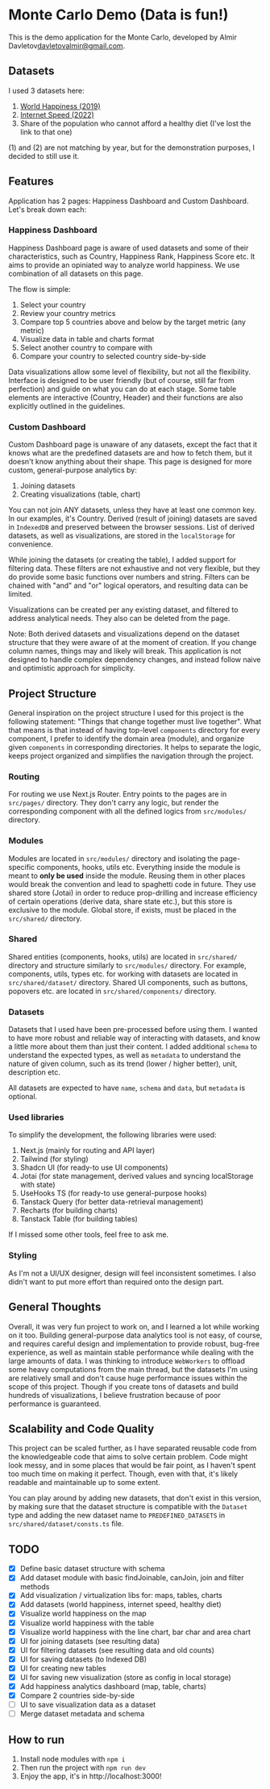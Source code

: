 # Monte Carlo Demo (Data is fun!)

This is the demo application for the Monte Carlo, developed by Almir Davletov<davletovalmir@gmail.com>.

## Datasets

I used 3 datasets here:

1. [World Happiness (2019)](https://www.kaggle.com/datasets/unsdsn/world-happiness?select=2019.csv)
2. [Internet Speed (2022)](https://www.kaggle.com/datasets/prashant808/global-internet-speed-2022)
3. Share of the population who cannot afford a healthy diet (I've lost the link to that one)

(1) and (2) are not matching by year, but for the demonstration purposes, I decided to still use it.

## Features

Application has 2 pages: Happiness Dashboard and Custom Dashboard. Let's break down each:

### Happiness Dashboard

Happiness Dashboard page is aware of used datasets and some of their characteristics, such as Country, Happiness Rank, Happiness Score etc. It aims to provide an opiniated way to analyze world happiness. We use combination of all datasets on this page.

The flow is simple:

1. Select your country
2. Review your country metrics
3. Compare top 5 countries above and below by the target metric (any metric)
4. Visualize data in table and charts format
5. Select another country to compare with
6. Compare your country to selected country side-by-side

Data visualizations allow some level of flexibility, but not all the flexibility. Interface is designed to be user friendly (but of course, still far from perfection) and guide on what you can do at each stage. Some table elements are interactive (Country, Header) and their functions are also explicitly outlined in the guidelines.

### Custom Dashboard

Custom Dashboard page is unaware of any datasets, except the fact that it knows what are the predefined datasets are and how to fetch them, but it doesn't know anything about their shape. This page is designed for more custom, general-purpose analytics by:

1. Joining datasets
2. Creating visualizations (table, chart)

You can not join ANY datasets, unless they have at least one common key. In our examples, it's Country. Derived (result of joining) datasets are saved in `IndexedDB` and preserved between the browser sessions. List of derived datasets, as well as visualizations, are stored in the `localStorage` for convenience.

While joining the datasets (or creating the table), I added support for filtering data. These filters are not exhaustive and not very flexible, but they do provide some basic functions over numbers and string. Filters can be chained with "and" and "or" logical operators, and resulting data can be limited.

Visualizations can be created per any existing dataset, and filtered to address analytical needs. They also can be deleted from the page.

Note: Both derived datasets and visualizations depend on the dataset structure that they were aware of at the moment of creation. If you change column names, things may and likely will break. This application is not designed to handle complex dependency changes, and instead follow naive and optimistic approach for simplicity.

## Project Structure

General inspiration on the project structure I used for this project is the following statement: "Things that change together must live together". What that means is that instead of having top-level `components` directory for every component, I prefer to identify the domain area (module), and organize given `components` in corresponding directories. It helps to separate the logic, keeps project organized and simplifies the navigation through the project.

### Routing

For routing we use Next.js Router. Entry points to the pages are in `src/pages/` directory. They don't carry any logic, but render the corresponding component with all the defined logics from `src/modules/` directory.

### Modules

Modules are located in `src/modules/` directory and isolating the page-specific components, hooks, utils etc. Everything inside the module is meant to **only be used** inside the module. Reusing them in other places would break the convention and lead to spaghetti code in future. They use shared store (Jotai) in order to reduce prop-drilling and increase efficiency of certain operations (derive data, share state etc.), but this store is exclusive to the module. Global store, if exists, must be placed in the `src/shared/` directory.

### Shared

Shared entities (components, hooks, utils) are located in `src/shared/` directory and structure similarly to `src/modules/` directory. For example, components, utils, types etc. for working with datasets are located in `src/shared/dataset/` directory. Shared UI components, such as buttons, popovers etc. are located in `src/shared/components/` directory.

### Datasets

Datasets that I used have been pre-processed before using them. I wanted to have more robust and reliable way of interacting with datasets, and know a little more about them than just their content. I added additional `schema` to understand the expected types, as well as `metadata` to understand the nature of given column, such as its trend (lower / higher better), unit, description etc.

All datasets are expected to have `name`, `schema` and `data`, but `metadata` is optional.

### Used libraries

To simplify the development, the following libraries were used:

1. Next.js (mainly for routing and API layer)
2. Tailwind (for styling)
3. Shadcn UI (for ready-to use UI components)
4. Jotai (for state management, derived values and syncing localStorage with state)
5. UseHooks TS (for ready-to use general-purpose hooks)
6. Tanstack Query (for better data-retrieval management)
7. Recharts (for building charts)
8. Tanstack Table (for building tables)

If I missed some other tools, feel free to ask me.

### Styling

As I'm not a UI/UX designer, design will feel inconsistent sometimes. I also didn't want to put more effort than required onto the design part.

## General Thoughts

Overall, it was very fun project to work on, and I learned a lot while working on it too. Building general-purpose data analytics tool is not easy, of course, and requires careful design and implementation to provide robust, bug-free experience, as well as maintain stable performance while dealing with the large amounts of data. I was thinking to introduce `WebWorkers` to offload some heavy computations from the main thread, but the datasets I'm using are relatively small and don't cause huge performance issues within the scope of this project. Though if you create tons of datasets and build hundreds of visualizations, I believe frustration because of poor performance is guaranteed.

## Scalability and Code Quality

This project can be scaled further, as I have separated reusable code from the knowledgeable code that aims to solve certain problem. Code might look messy, and in some places that would be fair point, as I haven't spent too much time on making it perfect. Though, even with that, it's likely readable and maintainable up to some extent.

You can play around by adding new datasets, that don't exist in this version, by making sure that the dataset structure is compatible with the `Dataset` type and adding the new dataset name to `PREDEFINED_DATASETS` in `src/shared/dataset/consts.ts` file.

## TODO

- [x] Define basic dataset structure with schema
- [x] Add dataset module with basic findJoinable, canJoin, join and filter methods
- [x] Add visualization / virtualization libs for: maps, tables, charts
- [x] Add datasets (world happiness, internet speed, healthy diet)
- [x] Visualize world happiness on the map
- [x] Visualize world happiness with the table
- [x] Visualize world happiness with the line chart, bar char and area chart
- [x] UI for joining datasets (see resulting data)
- [x] UI for filtering datasets (see resulting data and old counts)
- [x] UI for saving datasets (to Indexed DB)
- [x] UI for creating new tables
- [x] UI for saving new visualization (store as config in local storage)
- [x] Add happiness analytics dashboard (map, table, charts)
- [x] Compare 2 countries side-by-side
- [ ] UI to save visualization data as a dataset
- [ ] Merge dataset metadata and schema

## How to run

1. Install node modules with `npm i`
2. Then run the project with `npm run dev`
3. Enjoy the app, it's in http://localhost:3000!
